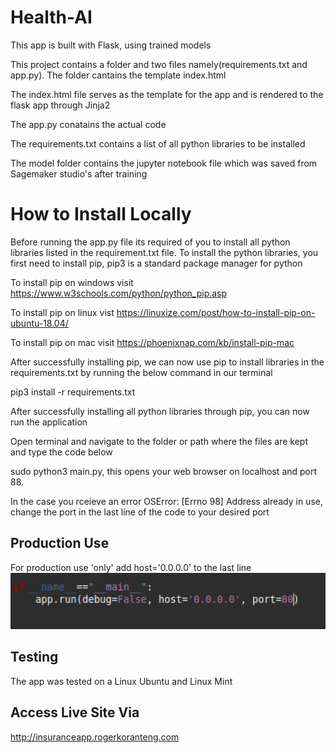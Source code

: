 # Health-AI

This app is built with Flask, using trained models 

This project contains a folder and two files namely(requirements.txt and app.py). The folder cantains the template index.html

The index.html file serves as the template for the app and is rendered to the flask app through Jinja2

The app.py conatains the actual code

The requirements.txt contains a list of all python libraries to be installed

The model folder contains the jupyter notebook file which was saved from Sagemaker studio's after training

# How to Install Locally
Before running the app.py file its required of you to install all python libraries listed in the requirement.txt file. To install the python libraries, you first need to install pip, pip3 is a standard package manager for python

To install pip on windows visit https://www.w3schools.com/python/python_pip.asp

To install pip on linux vist https://linuxize.com/post/how-to-install-pip-on-ubuntu-18.04/

To install pip on mac visit https://phoenixnap.com/kb/install-pip-mac

After successfully installing pip, we can now use pip to install libraries in the requirements.txt by running the below command in our terminal

pip3 install -r requirements.txt

After successfully installing all python libraries through pip, you can now run the application

Open terminal and navigate to the folder or path where the files are kept and type the code below

sudo python3 main.py, this opens your web browser on localhost and port 88.

In the case you rceieve an error OSError: [Errno 98] Address already in use, change the port in the last line of the code to your desired port

## Production Use
For production use 'only' add host='0.0.0.0' to the last line
<img src="/images/Screenshot from 2022-10-09 04-19-17.png" width="700" length="900"/>

## Testing
The app was tested on a Linux Ubuntu and Linux Mint

## Access Live Site Via
http://insuranceapp.rogerkoranteng.com
